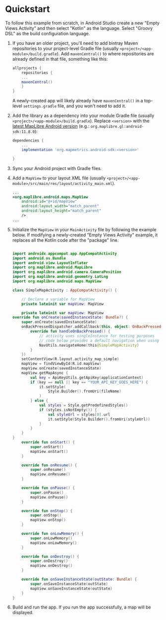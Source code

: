 # Quickstart

To follow this example from scratch, in Android Studio create a new "Empty Views Activity" and then select "Kotlin" as the language.  Select "Groovy DSL" as the build configuration language.

1. If you have an older project, you'll need to add bintray Maven repositories to your project-level Gradle file (usually `<project>/<app-module>/build.gradle`).  Add `mavenCentral()` to where repositories are already defined in that file, something like this:

    ```gradle
    allprojects {
        repositories {
        ...
        mavenCentral()
        }
    }
    ```

   A newly-created app will likely already have `mavenCentral()` in a top-level `settings.gradle` file, and you won't need to add it.

2. Add the library as a dependency into your module Gradle file (usually `<project>/<app-module>/build.gradle`). Replace `<version>` with the [latest MapLibre Android version](https://github.com/maplibre/maplibre-native/releases?q=android-v11&expanded=true) (e.g.: `org.maplibre.gl:android-sdk:11.8.0`):

    ```gradle
    dependencies {
        ...
        implementation 'org.mapmetrics.android-sdk:<version>'

    }
    ```

3. Sync your Android project with Gradle files.

4. Add a `MapView` to your layout XML file (usually `<project>/<app-module>/src/main/res/layout/activity_main.xml`).

    ```xml
    ...
    <org.maplibre.android.maps.MapView
        android:id="@+id/mapView"
        android:layout_width="match_parent"
        android:layout_height="match_parent"
        />
    ...
    ```

5. Initialize the `MapView` in your `MainActivity` file by following the example below.  If modifying a newly-created "Empty Views Activity" example, it replaces all the Kotlin code after the "package" line.

    ```kotlin
   
    import androidx.appcompat.app.AppCompatActivity
    import android.os.Bundle
    import android.view.LayoutInflater
    import org.maplibre.android.MapLibre
    import org.maplibre.android.camera.CameraPosition
    import org.maplibre.android.geometry.LatLng
    import org.maplibre.android.maps.MapView

    class SimpleMapActivity : AppCompatActivity() {

        // Declare a variable for MapView
        private lateinit var mapView: MapView

        private lateinit var mapView: MapView
    override fun onCreate(savedInstanceState: Bundle?) {
        super.onCreate(savedInstanceState)
        onBackPressedDispatcher.addCallback(this, object: OnBackPressedCallback(true) {
            override fun handleOnBackPressed() {
                // activity uses singleInstance for testing purposes
                // code below provides a default navigation when using the app
                NavUtils.navigateHome(this@SimpleMapActivity)
            }
        })
        setContentView(R.layout.activity_map_simple)
        mapView = findViewById(R.id.mapView)
        mapView.onCreate(savedInstanceState)
        mapView.getMapAsync {
            val key = ApiKeyUtils.getApiKey(applicationContext)
            if (key == null || key == "YOUR_API_KEY_GOES_HERE") {
                it.setStyle(
                    Style.Builder().fromUri(fileName)
                )
            } else {
                val styles = Style.getPredefinedStyles()
                if (styles.isNotEmpty()) {
                    val styleUrl = styles[0].url
                    it.setStyle(Style.Builder().fromUri(styleUrl))
                }
            }
        }
    }
        override fun onStart() {
            super.onStart()
            mapView.onStart()
        }

        override fun onResume() {
            super.onResume()
            mapView.onResume()
        }

        override fun onPause() {
            super.onPause()
            mapView.onPause()
        }

        override fun onStop() {
            super.onStop()
            mapView.onStop()
        }

        override fun onLowMemory() {
            super.onLowMemory()
            mapView.onLowMemory()
        }

        override fun onDestroy() {
            super.onDestroy()
            mapView.onDestroy()
        }

        override fun onSaveInstanceState(outState: Bundle) {
            super.onSaveInstanceState(outState)
            mapView.onSaveInstanceState(outState)
        }
    }
    ```

6. Build and run the app. If you run the app successfully, a map will be displayed.

